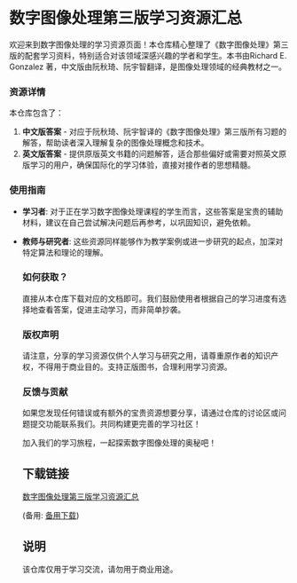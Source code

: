 # 数字图像处理第三版学习资源汇总

欢迎来到数字图像处理的学习资源页面！本仓库精心整理了《数字图像处理》第三版的配套学习资料，特别适合对该领域深感兴趣的学者和学生。本书由Richard E. Gonzalez 著，中文版由阮秋琦、阮宇智翻译，是图像处理领域的经典教材之一。

### 资源详情

本仓库包含了：

1. **中文版答案** - 对应于阮秋琦、阮宇智译的《数字图像处理》第三版所有习题的解答，帮助读者深入理解复杂的图像处理概念和技术。
2. **英文版答案** - 提供原版英文书籍的问题解答，适合那些偏好或需要对照英文原版学习的用户，确保国际化的学习体验，直接对接作者的思想精髓。

### 使用指南

- **学习者**: 对于正在学习数字图像处理课程的学生而言，这些答案是宝贵的辅助材料，建议在自己尝试解决问题后再参考，以巩固知识，避免依赖。
- **教师与研究者**: 这些资源同样能够作为教学案例或进一步研究的起点，加深对特定算法和理论的理解。

  ### 如何获取？

  直接从本仓库下载对应的文档即可。我们鼓励使用者根据自己的学习进度有选择地查看答案，促进主动学习，而非简单抄袭。

  ### 版权声明

  请注意，分享的学习资源仅供个人学习与研究之用，请尊重原作者的知识产权，不得用于商业目的。支持正版图书，合理利用学习资源。

  ### 反馈与贡献

  如果您发现任何错误或有额外的宝贵资源想要分享，请通过仓库的讨论区或问题提交功能联系我们。共同构建更完善的学习社区！

  加入我们的学习旅程，一起探索数字图像处理的奥秘吧！

  ## 下载链接
  [数字图像处理第三版学习资源汇总](https://pan.quark.cn/s/8631f1605511) 

  (备用: [备用下载](https://pan.baidu.com/s/1Jr_P4wgzRe-7XDIZMWTmDg?pwd=1234))

  ## 说明

  该仓库仅用于学习交流，请勿用于商业用途。
